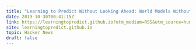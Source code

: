 ```yaml
---
title: "Learning to Predict Without Looking Ahead: World Models Without Fwd Prediction"
date: 2019-10-30T00:41:15Z
link: https://learningtopredict.github.io?utm_medium=RSS&utm_source=hune
site: learningtopredict.github.io
topic: Hacker News
draft: false
---
```


